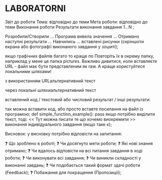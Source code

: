 # LABORATORNI
Звіт до роботи
Тема: відповідно до теми
Мета роботи: відповідно до теми
Виконання роботи
Результати виконання завдання 1...N ;

Розробили/Створили ...
Програма вивела значення ...
Отримано наступні результати ...
Навчились ...
вставлені рисунки (скріншоти екрана або фотографії виконаного завдання у зошиті);

якщо графічних файлів багато то краще по Повторіть їх в окрему папку, наприклад у мене це папка pictures. Важливо дивитися, коли вставляєте URL - файл має бути представленим як raw. А краще користуйтеся локальними шляхами!

з використанням URLальтернативний текст

через локальні шляхиальтернативний текст

вставлений код / ​​текстовий або числовий результат / інші результати:

так можна вставити код, або просто вставте посилання на файл із програмою;
def simple_function_example():
    pass
якщо потрібно виділити текст, тоді:
<< Тут можна писати те що хочемо виокремити >>
виконання індивідуального завдання (якщо таке є);

Висновок:
у висновку потрібно відповісти на запитання:

❓ Що зроблено в роботі;
❓ Чи досягнуто мети роботи;
❓ Які нові знання отримано;
❓ Чи вдалось відповісти на всі питання завдання в ході роботи;
❓ Чи виконувати всі завдання;
❓ Чи виникли складності у виконанні завдань;
❓ Чи подобається такий формат здачі роботи (Feedback);
❓ Побажання для покращення (Пропозиції);
